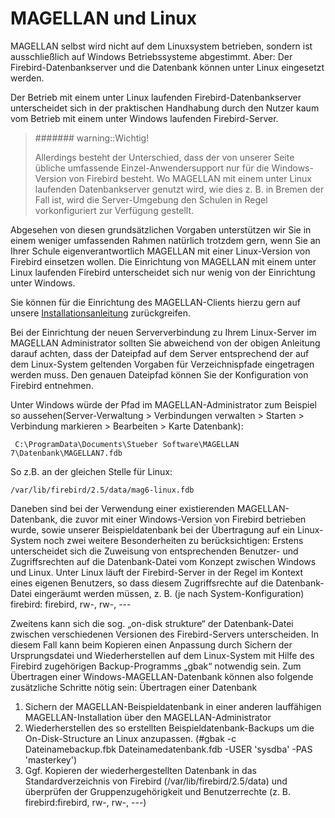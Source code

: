 # MAGELLAN und Linux

MAGELLAN selbst wird nicht auf dem Linuxsystem betrieben, sondern ist ausschließlich auf Windows Betriebssysteme abgestimmt. 
Aber: Der Firebird-Datenbankserver und die Datenbank können unter Linux eingesetzt werden. 

Der Betrieb mit einem unter Linux laufenden Firebird-Datenbankserver unterscheidet sich in der praktischen Handhabung durch den Nutzer kaum vom Betrieb mit einem unter Windows laufenden Firebird-Server.  

> ####### warning::Wichtig!
>
> Allerdings besteht der Unterschied, dass der von unserer Seite übliche umfassende Einzel-Anwendersupport nur für die Windows-Version von Firebird besteht. Wo MAGELLAN mit einem unter Linux laufenden Datenbankserver genutzt wird, wie dies z. B. in Bremen der Fall ist, wird die Server-Umgebung den Schulen in Regel vorkonfiguriert zur Verfügung gestellt. 


Abgesehen von diesen grundsätzlichen Vorgaben unterstützen wir Sie in einem weniger umfassenden Rahmen natürlich trotzdem gern, wenn Sie an Ihrer Schule eigenverantwortlich MAGELLAN mit einer Linux-Version von Firebird einsetzen wollen. Die Einrichtung von MAGELLAN mit einem unter Linux laufenden Firebird unterscheidet sich nur wenig von der Einrichtung unter Windows. 

Sie können für die Einrichtung des MAGELLAN-Clients hierzu gern auf unsere [Installationsanleitung](https://doc.magellan7.stueber.de/schulverwaltung/installation/) zurückgreifen.


Bei der Einrichtung der neuen Serververbindung zu Ihrem Linux-Server im MAGELLAN Administrator sollten Sie abweichend von der obigen Anleitung darauf achten, dass der Dateipfad auf dem Server entsprechend der auf dem Linux-System geltenden Vorgaben für Verzeichnispfade eingetragen werden muss. Den genauen Dateipfad können Sie der Konfiguration von Firebird entnehmen.
 
Unter Windows würde der Pfad im MAGELLAN-Administrator zum Beispiel so aussehen(Server-Verwaltung > Verbindungen verwalten > Starten > Verbindung markieren > Bearbeiten > Karte Datenbank):



```
 C:\ProgramData\Documents\Stueber Software\MAGELLAN 7\Datenbank\MAGELLAN7.fdb
```



 So z.B. an der gleichen Stelle für Linux: 


```
/var/lib/firebird/2.5/data/mag6-linux.fdb
```



Daneben sind bei der Verwendung einer existierenden MAGELLAN-Datenbank, die zuvor mit einer Windows-Version von Firebird betrieben wurde, sowie unserer Beispieldatenbank bei der Übertragung auf ein Linux-System noch zwei weitere Besonderheiten zu berücksichtigen: Erstens unterscheidet sich die Zuweisung von entsprechenden Benutzer- und Zugriffsrechten auf die Datenbank-Datei vom Konzept zwischen Windows und Linux. Unter Linux läuft der Firebird-Server in der Regel im Kontext eines eigenen Benutzers, so dass diesem Zugriffsrechte auf die Datenbank-Datei eingeräumt werden müssen, z. B. (je nach System-Konfiguration) firebird:
firebird, rw-, rw-, --- 

Zweitens kann sich die sog. „on-disk strukture“ der Datenbank-Datei zwischen verschiedenen Versionen des Firebird-Servers unterscheiden. In diesem Fall kann beim Kopieren einen Anpassung durch Sichern der Ursprungsdatei und Wiederherstellen auf dem Linux-System mit Hilfe des Firebird zugehörigen Backup-Programms „gbak“ notwendig sein. Zum Übertragen einer Windows-MAGELLAN-Datenbank können also folgende zusätzliche Schritte nötig sein: Übertragen einer Datenbank 

1. Sichern der MAGELLAN-Beispieldatenbank in einer anderen lauffähigen MAGELLAN-Installation über den MAGELLAN-Administrator
2. Wiederherstellen des so erstellten Beispieldatenbank-Backups um die On-Disk-Structure an Linux anzupassen. (#gbak -c Dateinamebackup.fbk Dateinamedatenbank.fdb -USER 'sysdba' -PAS 'masterkey') 
3. Ggf. Kopieren der wiederhergestellten Datenbank in das Standardverzeichnis von Firebird (/var/lib/firebird/2.5/data) und überprüfen der Gruppenzugehörigkeit und Benutzerrechte (z. B. firebird:firebird, rw-, rw-, ---) 
